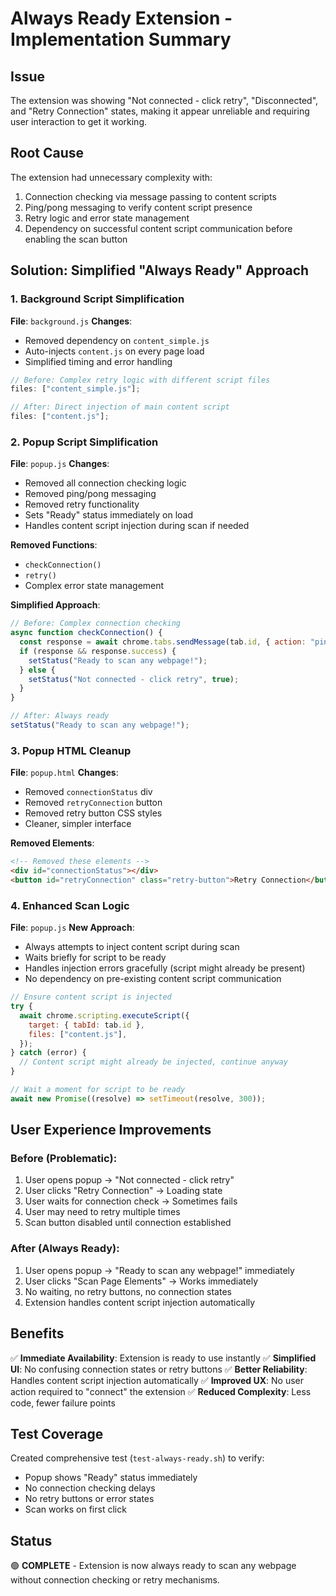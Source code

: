 # Always Ready Extension - Implementation Summary

## Issue

The extension was showing "Not connected - click retry", "Disconnected", and "Retry Connection" states, making it appear unreliable and requiring user interaction to get it working.

## Root Cause

The extension had unnecessary complexity with:

1. Connection checking via message passing to content scripts
2. Ping/pong messaging to verify content script presence
3. Retry logic and error state management
4. Dependency on successful content script communication before enabling the scan button

## Solution: Simplified "Always Ready" Approach

### 1. Background Script Simplification

**File**: `background.js`
**Changes**:

- Removed dependency on `content_simple.js`
- Auto-injects `content.js` on every page load
- Simplified timing and error handling

```javascript
// Before: Complex retry logic with different script files
files: ["content_simple.js"];

// After: Direct injection of main content script
files: ["content.js"];
```

### 2. Popup Script Simplification

**File**: `popup.js`
**Changes**:

- Removed all connection checking logic
- Removed ping/pong messaging
- Removed retry functionality
- Sets "Ready" status immediately on load
- Handles content script injection during scan if needed

**Removed Functions**:

- `checkConnection()`
- `retry()`
- Complex error state management

**Simplified Approach**:

```javascript
// Before: Complex connection checking
async function checkConnection() {
  const response = await chrome.tabs.sendMessage(tab.id, { action: "ping" });
  if (response && response.success) {
    setStatus("Ready to scan any webpage!");
  } else {
    setStatus("Not connected - click retry", true);
  }
}

// After: Always ready
setStatus("Ready to scan any webpage!");
```

### 3. Popup HTML Cleanup

**File**: `popup.html`
**Changes**:

- Removed `connectionStatus` div
- Removed `retryConnection` button
- Removed retry button CSS styles
- Cleaner, simpler interface

**Removed Elements**:

```html
<!-- Removed these elements -->
<div id="connectionStatus"></div>
<button id="retryConnection" class="retry-button">Retry Connection</button>
```

### 4. Enhanced Scan Logic

**File**: `popup.js`
**New Approach**:

- Always attempts to inject content script during scan
- Waits briefly for script to be ready
- Handles injection errors gracefully (script might already be present)
- No dependency on pre-existing content script communication

```javascript
// Ensure content script is injected
try {
  await chrome.scripting.executeScript({
    target: { tabId: tab.id },
    files: ["content.js"],
  });
} catch (error) {
  // Content script might already be injected, continue anyway
}

// Wait a moment for script to be ready
await new Promise((resolve) => setTimeout(resolve, 300));
```

## User Experience Improvements

### Before (Problematic):

1. User opens popup → "Not connected - click retry"
2. User clicks "Retry Connection" → Loading state
3. User waits for connection check → Sometimes fails
4. User may need to retry multiple times
5. Scan button disabled until connection established

### After (Always Ready):

1. User opens popup → "Ready to scan any webpage!" immediately
2. User clicks "Scan Page Elements" → Works immediately
3. No waiting, no retry buttons, no connection states
4. Extension handles content script injection automatically

## Benefits

✅ **Immediate Availability**: Extension is ready to use instantly
✅ **Simplified UI**: No confusing connection states or retry buttons
✅ **Better Reliability**: Handles content script injection automatically
✅ **Improved UX**: No user action required to "connect" the extension
✅ **Reduced Complexity**: Less code, fewer failure points

## Test Coverage

Created comprehensive test (`test-always-ready.sh`) to verify:

- Popup shows "Ready" status immediately
- No connection checking delays
- No retry buttons or error states
- Scan works on first click

## Status

🟢 **COMPLETE** - Extension is now always ready to scan any webpage without connection checking or retry mechanisms.
